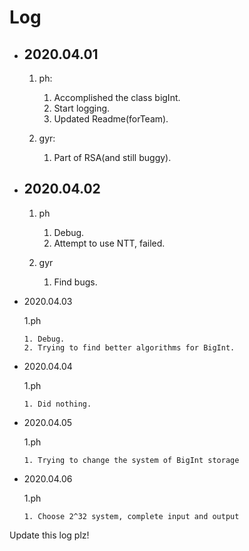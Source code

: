# Log

* ## 2020.04.01

  1. ph:

     1. Accomplished the class bigInt.
     2. Start logging.
     3. Updated Readme(forTeam).

  2. gyr:

     1. Part of RSA(and still buggy).

* ## 2020.04.02

  1. ph

     1. Debug.
     2. Attempt to use NTT, failed.

  2. gyr

     1. Find bugs.

* 2020.04.03

   1.ph

      1. Debug.
      2. Trying to find better algorithms for BigInt.

* 2020.04.04

   1.ph

      1. Did nothing.
* 2020.04.05

   1.ph

      1. Trying to change the system of BigInt storage
* 2020.04.06

   1.ph

      1. Choose 2^32 system, complete input and output

Update this log plz!

